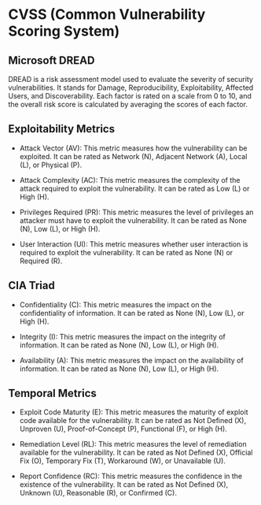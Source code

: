 # CVSS (Common Vulnerability Scoring System)

## Microsoft DREAD

DREAD is a risk assessment model used to evaluate the severity of security vulnerabilities. It stands for Damage, Reproducibility, Exploitability, Affected Users, and Discoverability. Each factor is rated on a scale from 0 to 10, and the overall risk score is calculated by averaging the scores of each factor.

## Exploitability Metrics

- Attack Vector (AV): This metric measures how the vulnerability can be exploited. It can be rated as Network (N), Adjacent Network (A), Local (L), or Physical (P).

- Attack Complexity (AC): This metric measures the complexity of the attack required to exploit the vulnerability. It can be rated as Low (L) or High (H).

- Privileges Required (PR): This metric measures the level of privileges an attacker must have to exploit the vulnerability. It can be rated as None (N), Low (L), or High (H).

- User Interaction (UI): This metric measures whether user interaction is required to exploit the vulnerability. It can be rated as None (N) or Required (R).

## CIA Triad

- Confidentiality (C): This metric measures the impact on the confidentiality of information. It can be rated as None (N), Low (L), or High (H).

- Integrity (I): This metric measures the impact on the integrity of information. It can be rated as None (N), Low (L), or High (H).

- Availability (A): This metric measures the impact on the availability of information. It can be rated as None (N), Low (L), or High (H).

## Temporal Metrics

- Exploit Code Maturity (E): This metric measures the maturity of exploit code available for the vulnerability. It can be rated as Not Defined (X), Unproven (U), Proof-of-Concept (P), Functional (F), or High (H).

- Remediation Level (RL): This metric measures the level of remediation available for the vulnerability. It can be rated as Not Defined (X), Official Fix (O), Temporary Fix (T), Workaround (W), or Unavailable (U).

- Report Confidence (RC): This metric measures the confidence in the existence of the vulnerability. It can be rated as Not Defined (X), Unknown (U), Reasonable (R), or Confirmed (C).


